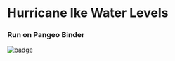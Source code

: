 # Hurricane Ike Water Levels

### Run on Pangeo Binder
[![badge](https://img.shields.io/static/v1.svg?logo=Jupyter&label=Pangeo+Binder&message=AWS+us-west-2&color=green)](https://aws-uswest2-binder.pangeo.io/v2/gh/ajelenak/hurricane-ike-water-levels/zarr-hdf5)

<!-- [![badge](https://img.shields.io/static/v1.svg?logo=Jupyter&label=Pangeo+Binder&message=AWS+us-west-2&color=green)](https://aws-uswest2-binder.pangeo.io/v2/gh/reproducible-notebooks/hurricane-ike-water-levels/master?filepath=hurricane_ike_water_levels.ipynb) -->

